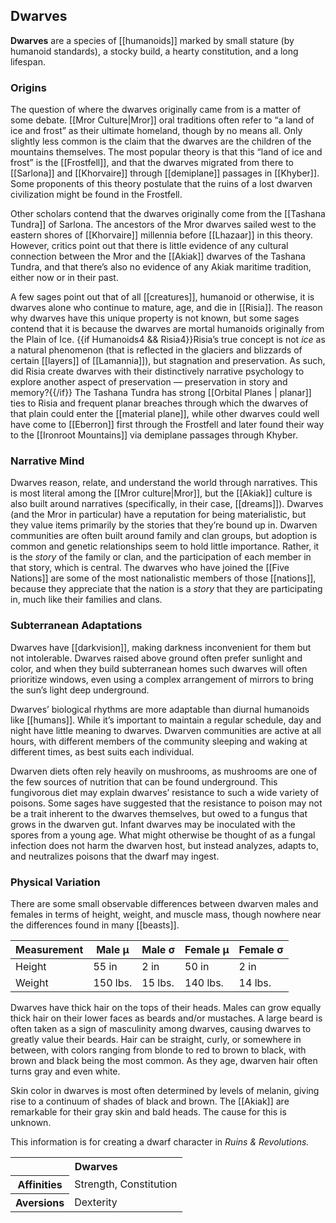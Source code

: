## Dwarves

**Dwarves** are a species of [[humanoids]]
marked by small stature (by humanoid standards),
a stocky build, a hearty constitution, and a
long lifespan.

### Origins

The question of where the dwarves originally came
from is a matter of some debate. [[Mror Culture|Mror]]
oral traditions often refer to “a land of ice
and frost” as their ultimate homeland, though by
no means all. Only slightly less common is the
claim that the dwarves are the children of the
mountains themselves. The most popular theory is
that this “land of ice and frost” is the
[[Frostfell]], and that the dwarves migrated from
there to [[Sarlona]] and [[Khorvaire]] through
[[demiplane]] passages in [[Khyber]]. Some
proponents of this theory postulate that the
ruins of a lost dwarven civilization might be
found in the Frostfell.

Other scholars contend that the dwarves originally
come from the [[Tashana Tundra]] of Sarlona. The
ancestors of the Mror dwarves sailed west to the
eastern shores of [[Khorvaire]] millennia before
[[Lhazaar]] in this theory. However, critics
point out that there is little evidence of any
cultural connection between the Mror and the
[[Akiak]] dwarves of the Tashana Tundra, and that
there’s also no evidence of any Akiak maritime
tradition, either now or in their past.

A few sages point out that of all [[creatures]],
humanoid or otherwise, it is dwarves alone who
continue to mature, age, and die in [[Risia]].
The reason why dwarves have this unique property
is not known, but some sages contend that it is
because the dwarves are mortal humanoids
originally from the Plain of Ice.
{{if Humanoids4 && Risia4}}Risia’s true concept
is not _ice_ as a natural phenomenon (that is
reflected in the glaciers and blizzards of
certain [[layers]] of [[Lamannia]]), but
stagnation and preservation. As such, did Risia
create dwarves with their distinctively
narrative psychology to explore another aspect
of preservation — preservation in story and
memory?{{/if}} The Tashana Tundra has strong
[[Orbital Planes | planar]]
ties to Risia and frequent planar breaches
through which the dwarves of that plain could
enter the [[material plane]], while other dwarves
could well have come to [[Eberron]] first through
the Frostfell and later found their way to the
[[Ironroot Mountains]] via demiplane passages
through Khyber.

### Narrative Mind

Dwarves reason, relate, and understand the world
through narratives. This is most literal among
the [[Mror culture|Mror]], but the [[Akiak]] 
culture is also built around narratives
(specifically, in their case, [[dreams]]). Dwarves
(and the Mror in particular) have a reputation
for being materialistic, but they value items
primarily by the stories that they’re bound up
in. Dwarven communities are often built around
family and clan groups, but adoption is common
and genetic relationships seem to hold little
importance. Rather, it is the _story_ of the
family or clan, and the participation of each
member in that story, which is central. The
dwarves who have joined the [[Five Nations]] are
some of the most nationalistic members of those
[[nations]], because they appreciate that the
nation is a _story_ that they are participating
in, much like their families and clans.

### Subterranean Adaptations

Dwarves have [[darkvision]], making darkness
inconvenient for them but not intolerable. Dwarves
raised above ground often prefer sunlight and
color, and when they build subterranean homes
such dwarves will often prioritize windows, even
using a complex arrangement of mirrors to bring
the sun’s light deep underground.

Dwarves’ biological rhythms are more adaptable
than diurnal humanoids like [[humans]]. While it’s
important to maintain a regular schedule, day and
night have little meaning to dwarves. Dwarven
communities are active at all hours, with
different members of the community sleeping and
waking at different times, as best suits each
individual.

Dwarven diets often rely heavily on mushrooms, as
mushrooms are one of the few sources of nutrition
that can be found underground. This fungivorous
diet may explain dwarves’ resistance to such a
wide variety of poisons. Some sages have suggested
that the resistance to poison may not be a trait
inherent to the dwarves themselves, but owed to
a fungus that grows in the dwarven gut. Infant
dwarves may be inoculated with the spores from a
young age. What might otherwise be thought of as
a fungal infection does not harm the dwarven host,
but instead analyzes, adapts to, and neutralizes
poisons that the dwarf may ingest.

### Physical Variation

There are some small observable differences
between dwarven males and females in terms of
height, weight, and muscle mass, though nowhere
near the differences found in many [[beasts]].

Measurement | Male μ | Male σ | Female μ | Female σ
--- | --- | --- | --- | ---
Height | 55 in | 2 in | 50 in | 2 in
Weight | 150 lbs. | 15 lbs. | 140 lbs. | 14 lbs.

Dwarves have thick hair on the tops of their heads.
Males can grow equally thick hair on their lower
faces as beards and/or mustaches. A large beard
is often taken as a sign of masculinity among
dwarves, causing dwarves to greatly value their
beards. Hair can be straight, curly, or somewhere
in between, with colors ranging from blonde to
red to brown to black, with brown and black being
the most common. As they age, dwarven hair often
turns gray and even white.

Skin color in dwarves is most often determined
by levels of melanin, giving rise to a continuum
of shades of black and brown. The [[Akiak]] are
remarkable for their gray skin and bald heads.
The cause for this is unknown.

<section class="rnr">
<p>This information is for creating a dwarf
character in <em>Ruins &amp; Revolutions.</em></p>
<table class="rnr-species"><tbody>
<tr><th colspan="2">Dwarves</th></tr>
<tr><th>Affinities</th><td>Strength, Constitution</td></tr>
<tr><th>Aversions</th><td>Dexterity</td></tr>
</tbody></table>
</section>